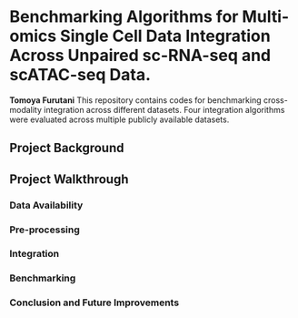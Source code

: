 # Benchmarking Algorithms for Multi-omics Single Cell Data Integration Across Unpaired sc-RNA-seq and scATAC-seq Data.
**Tomoya Furutani**
This repository contains codes for benchmarking cross-modality integration across different datasets. Four integration algorithms were evaluated across multiple publicly available datasets. 
## Project Background
## Project Walkthrough
### Data Availability
### Pre-processing
### Integration
### Benchmarking
### Conclusion and Future Improvements

